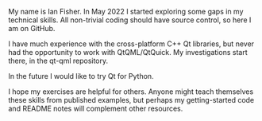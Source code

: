 My name is Ian Fisher. In May 2022 I started exploring some gaps in my technical skills. All non-trivial coding should have source control, so here I am on GitHub.

I have much experience with the cross-platform C++ Qt libraries, but never had the opportunity to work with QtQML/QtQuick. My investigations start there, in the qt-qml repository.

In the future I would like to try Qt for Python.

I hope my exercises are helpful for others. Anyone might teach themselves these skills from published examples, but perhaps my getting-started code and README notes will complement other resources.
